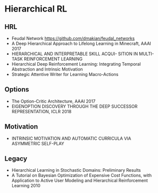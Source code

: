 # Hierarchical RL

## HRL
- Feudal Network https://github.com/dmakian/feudal_networks
- A Deep Hierarchical Approach to Lifelong Learning in Minecraft, AAAI 2017
- HIERARCHICAL AND INTERPRETABLE SKILL ACQUI- SITION IN MULTI-TASK REINFORCEMENT LEARNING
- Hierarchical Deep Reinforcement Learning: Integrating Temporal Abstraction and Intrinsic Motivation
- Strategic Attentive Writer for Learning Macro-Actions

## Options
- The Option-Critic Architecture, AAAI 2017
- EIGENOPTION DISCOVERY THROUGH THE DEEP SUCCESSOR REPRESENTATION, ICLR 2018

## Motivation
- INTRINSIC MOTIVATION AND AUTOMATIC CURRICULA VIA ASYMMETRIC SELF-PLAY

## Legacy
- Hierarchical Learning in Stochastic Domains: Preliminary Results
- A Tutorial on Bayesian Optimization of Expensive Cost Functions, with Application to Active User Modeling and Hierarchical Reinforcement Learning 2010